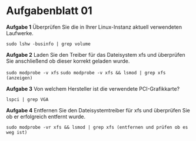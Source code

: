 # Aufgabenblatt 01
**Aufgabe 1**
Überprüfen Sie die in Ihrer Linux-Instanz aktuell verwendeten Laufwerke.<br />

`sudo lshw -businfo | grep volume`

**Aufgabe 2**
Laden Sie den Treiber für das Dateisystem xfs und überprüfen Sie anschließend ob dieser korrekt geladen wurde.<br />

`sudo modprobe -v xfs`
`sudo modprobe -v xfs && lsmod | grep xfs (anzeigen)`


**Aufgabe 3**
Von welchem Hersteller ist die verwendete PCI-Grafikkarte?<br />

`lspci | grep VGA`

**Aufgabe 4**
Entfernen Sie den Dateisystemtreiber für xfs und überprüfen Sie ob er erfolgreich entfernt wurde.<br />

`sudo modprobe -vr xfs && lsmod | grep xfs (entfernen und prüfen ob es weg ist)`
